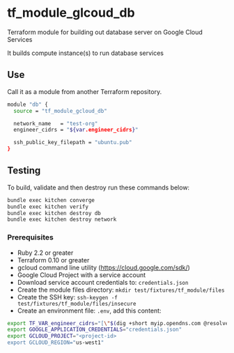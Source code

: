 # tf_module_glcoud_db

Terraform module for building out database server on Google Cloud Services

It builds compute instance(s) to run database services

## Use

Call it as a module from another Terraform repository.

```sh
module "db" {
  source = "tf_module_gcloud_db"

  network_name   = "test-org"
  engineer_cidrs = "${var.engineer_cidrs}"

  ssh_public_key_filepath = "ubuntu.pub"
}
```

## Testing

To build, validate and then destroy run these commands below:

```sh
bundle exec kitchen converge
bundle exec kitchen verify
bundle exec kitchen destroy db
bundle exec kitchen destroy network
```

### Prerequisites

- Ruby 2.2 or greater
- Terraform 0.10 or greater
- gcloud command line utility (https://cloud.google.com/sdk/)
- Google Cloud Project with a service account
- Download service account credentials to: `credentials.json`
- Create the module files directory: `mkdir test/fixtures/tf_module/files`
- Create the SSH key: `ssh-keygen -f test/fixtures/tf_module/files/insecure`
- Create an environment file: `.env`, add this content:

```sh
export TF_VAR_engineer_cidrs="[\"$(dig +short myip.opendns.com @resolver1.opendns.com)/32\"]"
export GOOGLE_APPLICATION_CREDENTIALS="credentials.json"
export GCLOUD_PROJECT="<project-id>
export GCLOUD_REGION="us-west1"
```
